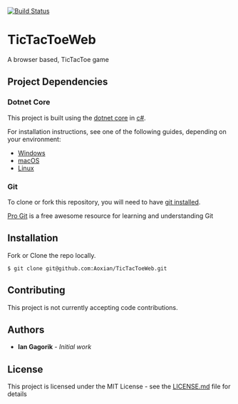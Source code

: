 [![Build Status](https://travis-ci.org/Aoxian/TicTacToeWeb.svg?branch=master)](https://travis-ci.org/Aoxian/TicTacToeWeb)

# TicTacToeWeb
A browser based, TicTacToe game

## Project Dependencies

### Dotnet Core
This project is built using the [dotnet core](https://docs.microsoft.com/en-us/dotnet/core/) in [c#](https://docs.microsoft.com/en-us/dotnet/csharp/).

For installation instructions, see one of the following guides, depending on your environment:
* [Windows](https://docs.microsoft.com/en-us/dotnet/core/windows-prerequisites?tabs=netcore30)
* [macOS](https://docs.microsoft.com/en-us/dotnet/core/macos-prerequisites?tabs=netcore30) 
* [Linux](https://docs.microsoft.com/en-us/dotnet/core/linux-prerequisites?tabs=netcore30)

### Git
To clone or fork this repository, you will need to have [git installed](https://www.git-scm.com/book/en/v2/Getting-Started-Installing-Git).

[Pro Git](https://www.git-scm.com/book/en/v2) is a free awesome resource for learning and understanding Git

## Installation

Fork or Clone the repo locally.
```
$ git clone git@github.com:Aoxian/TicTacToeWeb.git 
```

## Contributing

This project is not currently accepting code contributions.


## Authors

* __Ian Gagorik__ - _Initial work_

## License

This project is licensed under the MIT License - see the [LICENSE.md](LICENSE.md) file for details
